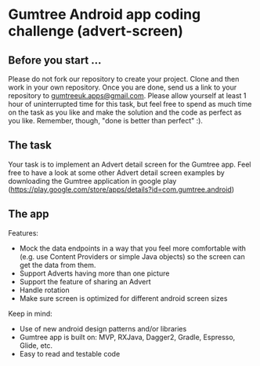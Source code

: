# Gumtree Android app coding challenge (advert-screen)

## Before you start ...

Please do not fork our repository to create your project. Clone and then work in your own repository. Once you are done, send us a link to your repository to gumtreeuk.apps@gmail.com. Please allow yourself at least 1 hour of uninterrupted time for this task, but feel free to spend as much time on the task as you like and make the solution and the code as perfect as you like. Remember, though, "done is better than perfect" :).

## The task

Your task is to implement an Advert detail screen for the Gumtree app. Feel free to have a look at some other Advert detail screen examples by downloading the Gumtree application in google play (https://play.google.com/store/apps/details?id=com.gumtree.android)

## The app

Features:

- Mock the data endpoints in a way that you feel more comfortable with (e.g. use Content Providers or simple Java objects) so the screen can get the data from them.
- Support Adverts having more than one picture
- Support the feature of sharing an Advert
- Handle rotation
- Make sure screen is optimized for different android screen sizes

Keep in mind:

- Use of new android design patterns and/or libraries
- Gumtree app is built on: MVP, RXJava, Dagger2, Gradle, Espresso, Glide, etc.
- Easy to read and testable code

